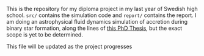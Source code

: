 This is the repository for my diploma project in my last year of Swedish high school. `src/` contains the simulation code and `report/` contains the report. I am doing an astrophysical fluid dynamics simulation of accretion during binary star formation, along the lines of [this PhD Thesis](https://www.astro.ex.ac.uk/people/mbate/Preprints/thesis/thesis.html), but the exact scope is yet to be determined.

This file will be updated as the project progresses